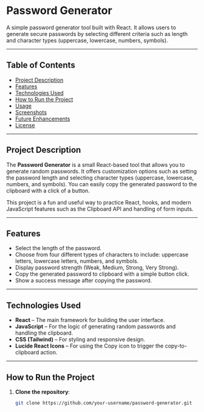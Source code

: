 # Password Generator

A simple password generator tool built with React. It allows users to generate secure passwords by selecting different criteria such as length and character types (uppercase, lowercase, numbers, symbols).

---

## Table of Contents

- [Project Description](#project-description)
- [Features](#features)
- [Technologies Used](#technologies-used)
- [How to Run the Project](#how-to-run-the-project)
- [Usage](#usage)
- [Screenshots](#screenshots)
- [Future Enhancements](#future-enhancements)
- [License](#license)

---

## Project Description

The **Password Generator** is a small React-based tool that allows you to generate random passwords. It offers customization options such as setting the password length and selecting character types (uppercase, lowercase, numbers, and symbols). You can easily copy the generated password to the clipboard with a click of a button.

This project is a fun and useful way to practice React, hooks, and modern JavaScript features such as the Clipboard API and handling of form inputs.

---

## Features

- Select the length of the password.
- Choose from four different types of characters to include: uppercase letters, lowercase letters, numbers, and symbols.
- Display password strength (Weak, Medium, Strong, Very Strong).
- Copy the generated password to clipboard with a simple button click.
- Show a success message after copying the password.

---

## Technologies Used

- **React** – The main framework for building the user interface.
- **JavaScript** – For the logic of generating random passwords and handling the clipboard.
- **CSS (Tailwind)** – For styling and responsive design.
- **Lucide React Icons** – For using the Copy icon to trigger the copy-to-clipboard action.

---

## How to Run the Project

1. **Clone the repository**:
   ```bash
   git clone https://github.com/your-username/password-generator.git
